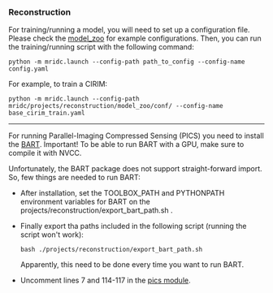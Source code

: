 ### **Reconstruction**

For training/running a model, you will need to set up a configuration file.
Please check the [model_zoo](projects/reconstruction/model_zoo/conf) for example configurations.
Then, you can run the training/running script with the following command:

`python -m mridc.launch --config-path path_to_config --config-name config.yaml`

For example, to train a CIRIM:

`python -m mridc.launch --config-path mridc/projects/reconstruction/model_zoo/conf/ --config-name base_cirim_train.yaml`

---
For running Parallel-Imaging Compressed Sensing (PICS) you need to install the
[BART](https://mrirecon.github.io/bart/). Important! To be able to run BART with a GPU, make sure to compile it with
NVCC.

Unfortunately, the BART package does not support straight-forward import.
So, few things are needed to run BART:
- After installation, set the TOOLBOX_PATH and PYTHONPATH environment variables for BART on the projects/reconstruction/export_bart_path.sh .
- Finally export tha paths included in the following script (running the script won't work):

    ```
    bash ./projects/reconstruction/export_bart_path.sh
    ```
  Apparently, this need to be done every time you want to run BART.
- Uncomment lines 7 and 114-117 in the [pics module](mridc/collections/reconstruction/models/pics.py).
